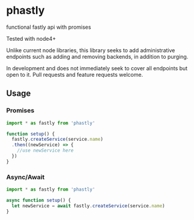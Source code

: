 # phastly
functional fastly api with promises

Tested with node4+

Unlike current node libraries, this library seeks to add administrative endpoints such as adding and removing backends, in addition to purging.

In development and does not immediately seek to cover all endpoints but open to it. Pull requests and feature requests welcome.

## Usage


### Promises

```js
import * as fastly from 'phastly'

function setup() {
  fastly.createService(service.name)
  .then((newService) => {
    //use newService here
  })
}
```

### Async/Await
```js
import * as fastly from 'phastly'

async function setup() {
  let newService = await fastly.createService(service.name)
}
```
